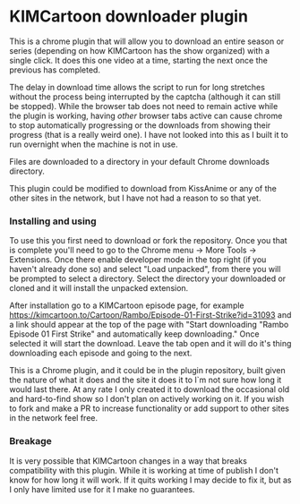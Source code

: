 # KIMCartoon downloader plugin
This is a chrome plugin that will allow you to download an entire season or series (depending on how KIMCartoon has the show organized) with a single click. It does this one video at a time, starting the next once the previous has completed. 

The delay in download time allows the script to run for long stretches without the process being interrupted by the captcha (although it can still be stopped). While the browser tab does not need to remain active while the plugin is working, having _other_ browser tabs active can cause chrome to stop automatically progressing or the downloads from showing their progress (that is a really weird one). I have not looked into this as I built it to run overnight when the machine is not in use.

Files are downloaded to a directory in your default Chrome downloads directory. 

This plugin could be modified to download from KissAnime or any of the other sites in the network, but I have not had a reason to so that yet.

### Installing and using

To use this you first need to download or fork the repository. Once you that is complete you'll need to go to the Chrome menu -> More Tools -> Extensions. Once there enable developer mode in the top right (if you haven't already done so) and select "Load unpacked", from there you will be prompted to select a directory. Select the directory your downloaded or cloned and it will install the unpacked extension. 

After installation go to a KIMCartoon episode page, for example https://kimcartoon.to/Cartoon/Rambo/Episode-01-First-Strike?id=31093 and a link should appear at the top of the page with "Start downloading "Rambo Episode 01 First Strike" and automatically keep downloading." Once selected it will start the download. Leave the tab open and it will do it's thing downloading each episode and going to the next.

This is a Chrome plugin, and it could be in the plugin repository, built given the nature of what it does and the site it does it to I`m not sure how long it would last there. At any rate I only created it to download the occasional old and hard-to-find show so I don't plan on actively working on it. If you wish to fork and make a PR to increase functionality or add support to other sites in the network feel free.

### Breakage

It is very possible that KIMCartoon changes in a way that breaks compatibility with this plugin. While it is working at time of publish I don't know for how long it will work. If it quits working I may decide to fix it, but as I only have limited use for it I make no guarantees.
